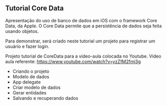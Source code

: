 ## Tutorial Core Data

Apresentação do uso de banco de dados em iOS com o framework Core Data, da Apple. O Core Data permite que a persistência de dados seja feita usando objetos.

Para demonstrar, será criado neste tutorial um projeto para registrar um usuário e fazer login.

Projeto tutorial de CoreData para a video-aula colocada no Youtube.
Video aula referente: https://www.youtube.com/watch?v=yzZfM2fmj3g

- Criando o projeto
- Modelo de dados
- App delegate
- Criar modelo de dados
- Gerar entidades
- Salvando e recuperando dados
